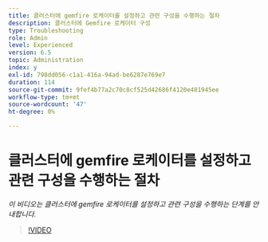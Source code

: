 ```yaml
---
title: 클러스터에 gemfire 로케이터를 설정하고 관련 구성을 수행하는 절차
description: 클러스터에 Gemfire 로케이터 구성
type: Troubleshooting
role: Admin
level: Experienced
version: 6.5
topic: Administration
index: y
exl-id: 798dd056-c1a1-416a-94ad-be6287e769e7
duration: 114
source-git-commit: 9fef4b77a2c70c8cf525d42686f4120e481945ee
workflow-type: tm+mt
source-wordcount: '47'
ht-degree: 0%

---
```


# 클러스터에 gemfire 로케이터를 설정하고 관련 구성을 수행하는 절차

*이 비디오는 클러스터에 gemfire 로케이터를 설정하고 관련 구성을 수행하는 단계를 안내합니다.*

>[!VIDEO](https://video.tv.adobe.com/v/335544?quality=12&learn=on)
